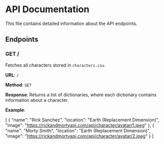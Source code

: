 # API Documentation

This file contains detailed information about the API endpoints.

## Endpoints

### GET /

Fetches all characters stored in `characters.csv`.

**URL**: `/`

**Method**: `GET`

**Response**: Returns a list of dictionaries, where each dictionary contains information about a character.

**Example**:

[
    {
        "name": "Rick Sanchez",
        "location": "Earth (Replacement Dimension)",
        "image": "https://rickandmortyapi.com/api/character/avatar/1.jpeg"
    },
    {
        "name": "Morty Smith",
        "location": "Earth (Replacement Dimension)",
        "image": "https://rickandmortyapi.com/api/character/avatar/2.jpeg"
    }
]
